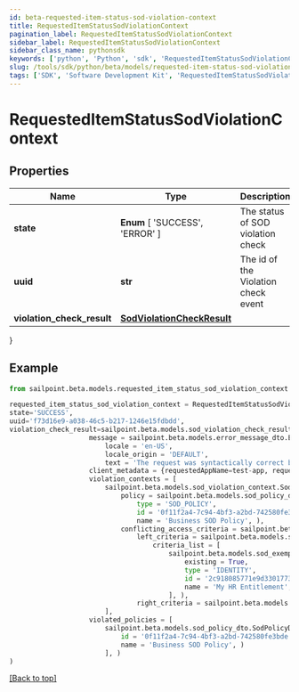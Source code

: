 ```yaml
---
id: beta-requested-item-status-sod-violation-context
title: RequestedItemStatusSodViolationContext
pagination_label: RequestedItemStatusSodViolationContext
sidebar_label: RequestedItemStatusSodViolationContext
sidebar_class_name: pythonsdk
keywords: ['python', 'Python', 'sdk', 'RequestedItemStatusSodViolationContext', 'BetaRequestedItemStatusSodViolationContext'] 
slug: /tools/sdk/python/beta/models/requested-item-status-sod-violation-context
tags: ['SDK', 'Software Development Kit', 'RequestedItemStatusSodViolationContext', 'BetaRequestedItemStatusSodViolationContext']
---
```


# RequestedItemStatusSodViolationContext


## Properties

Name | Type | Description | Notes
------------ | ------------- | ------------- | -------------
**state** |  **Enum** [  'SUCCESS',    'ERROR' ] | The status of SOD violation check | [optional] 
**uuid** | **str** | The id of the Violation check event | [optional] 
**violation_check_result** | [**SodViolationCheckResult**](sod-violation-check-result) |  | [optional] 
}

## Example

```python
from sailpoint.beta.models.requested_item_status_sod_violation_context import RequestedItemStatusSodViolationContext

requested_item_status_sod_violation_context = RequestedItemStatusSodViolationContext(
state='SUCCESS',
uuid='f73d16e9-a038-46c5-b217-1246e15fdbdd',
violation_check_result=sailpoint.beta.models.sod_violation_check_result.SodViolationCheckResult(
                    message = sailpoint.beta.models.error_message_dto.ErrorMessageDto(
                        locale = 'en-US', 
                        locale_origin = 'DEFAULT', 
                        text = 'The request was syntactically correct but its content is semantically invalid.', ), 
                    client_metadata = {requestedAppName=test-app, requestedAppId=2c91808f7892918f0178b78da4a305a1}, 
                    violation_contexts = [
                        sailpoint.beta.models.sod_violation_context.SodViolationContext(
                            policy = sailpoint.beta.models.sod_policy_dto.SodPolicyDto(
                                type = 'SOD_POLICY', 
                                id = '0f11f2a4-7c94-4bf3-a2bd-742580fe3bde', 
                                name = 'Business SOD Policy', ), 
                            conflicting_access_criteria = sailpoint.beta.models.sod_violation_context_conflicting_access_criteria.SodViolationContext_conflictingAccessCriteria(
                                left_criteria = sailpoint.beta.models.sod_violation_context_conflicting_access_criteria_left_criteria.SodViolationContext_conflictingAccessCriteria_leftCriteria(
                                    criteria_list = [
                                        sailpoint.beta.models.sod_exempt_criteria.SodExemptCriteria(
                                            existing = True, 
                                            type = 'IDENTITY', 
                                            id = '2c918085771e9d3301773b3cb66f6398', 
                                            name = 'My HR Entitlement', )
                                        ], ), 
                                right_criteria = sailpoint.beta.models.sod_violation_context_conflicting_access_criteria_left_criteria.SodViolationContext_conflictingAccessCriteria_leftCriteria(), ), )
                        ], 
                    violated_policies = [
                        sailpoint.beta.models.sod_policy_dto.SodPolicyDto(
                            id = '0f11f2a4-7c94-4bf3-a2bd-742580fe3bde', 
                            name = 'Business SOD Policy', )
                        ], )
)

```
[[Back to top]](#) 

